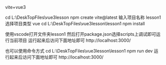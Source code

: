 vite+vue3

cd L:\DeskTopFiles\vue3lesson
npm create vite@latest
输入项目名称
lesson1
选择项目类型
vue
cd L:\DeskTopFiles\vue3lesson\lesson1
npm install


使用vscode打开文件夹lesson1
然后打开package.json选择scripts上调试即可运行当前项目
运行起来后访问下面地址即可
http://localhost:3000/

也可以使用命令方式
cd L:\DeskTopFiles\vue3lesson\lesson1
npm run dev
运行起来后访问下面地址即可
http://localhost:3000/